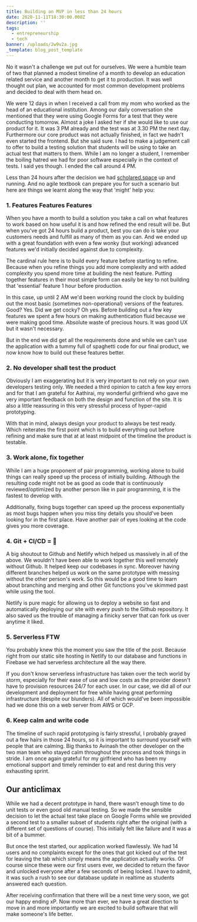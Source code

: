 ```yaml
---
title: Building an MVP in less than 24 hours
date: 2020-11-11T18:30:00.000Z
description: ''
tags:
  - entrepreneurship
  - tech
banner: /uploads/2w9v2a.jpg
_template: blog_post_template
---
```


No it wasn't a challenge we put out for ourselves. We were a humble team of two that planned a modest timeline of a month to develop an education related service and another month to get it to production. It was well thought out plan, we accounted for most common development problems and decided to deal with them head on.

We were 12 days in when I received a call from my mom who worked as the head of an educational institution. Among our daily conversation she mentioned that they were using Google Forms for a test that they were conducting tomorrow. Almost a joke I asked her if she would like to use our product for it. It was 3 PM already and the test was at 3.30 PM the next day. Furthermore our core product was not actually finished, in fact we hadn't even started the frontend. But she said sure. I had to make a judgement call to offer to build a testing solution that students will be using to take an actual test that matters to them. While I am no longer a student, I remember the boiling hatred we had for poor software especially in the context of tests. I said yes though. I ended the call around 4 PM.

Less than 24 hours after the decision we had [scholared.space](http://scholared.space/) up and running. And no agile textbook can prepare you for such a scenario but here are things we learnt along the way that 'might' help you:

### 1. Features Features Features

When you have a month to build a solution you take a call on what features to work based on how useful it is and how refined the end result will be. But when you've got 24 hours build a product, best you can do is take your customers needs and fulfill as many of them as you can. And we ended up with a great foundation with even a few wonky (but working) advanced features we'd initially decided against due to complexity.

The cardinal rule here is to build every feature before starting to refine. Because when you refine things you add more complexity and with added complexity you spend more time at building the next feature. Putting together features in their most simple form can easily be key to not building that 'essential' feature 1 hour before production.

In this case, up until 2 AM we'd been working round the clock by building out the most basic (sometimes non-operational) versions of the features. Good? Yes. Did we get cocky? Oh yes. Before building out a few key features we spent a few hours on making authentication fluid because we were making good time. Absolute waste of precious hours. It was good UX but it wasn't necessary.

But in the end we did get all the requirements done and while we can't use the application with a tummy full of spaghetti code for our final product, we now know how to build out these features better.

### 2. No developer shall test the product

Obviously I am exaggerating but it is very important to not rely on your own developers testing only. We needed a third opinion to catch a few key errors and for that I am grateful for Aathirai, my wonderful girlfriend who gave me very important feedback on both the design and function of the site. It is also a little reassuring in this very stressful process of hyper-rapid prototyping.

With that in mind, always design your product to always be test ready. Which reiterates the first point which is to build everything out before refining and make sure that at at least midpoint of the timeline the product is testable.

### 3. Work alone, fix together

While I am a huge proponent of pair programming, working alone to build things can really speed up the process of initially building. Although the resulting code might not be as good as code that is continuously reviewed/optimized by another person like in pair programming, it is the fastest to develop with.

Additionally, fixing bugs together can speed up the process exponentially as most bugs happen when you miss tiny details you should've been looking for in the first place. Have another pair of eyes looking at the code gives you more coverage.

### 4. Git + CI/CD = 🙏

A big shoutout to Github and Netlify which helped us massively in all of the above. We wouldn't have been able to work together this well remotely without Github. It helped keep our codebases in sync. Moreover having different branches helped us work on the same prototype with messing without the other person's work. So this would be a good time to learn about branching and merging and other Git functions you've skimmed past while using the tool.

Netlify is pure magic for allowing us to deploy a website so fast and automatically deploying our site with every push to the Github repository. It also saved us the trouble of managing a finicky server that can fork us over anytime it liked.

### 5. Serverless FTW

You probably knew this the moment you saw the title of the post. Because right from our static site hosting in Netlify to our database and functions in Firebase we had serverless architecture all the way there.

If you don't know serverless infrastructure has taken over the tech world by storm, especially for their ease of use and low costs as the provider doesn't have to provision resources 24/7 for each user. In our case, we did all of our development and deployment for free while having great performing infrastructure (despite our blunders). All of which would've been impossible had we done this on a web server from AWS or GCP.

### 6. Keep calm and write code

The timeline of such rapid prototyping is fairly stressful, I probably grayed out a few hairs in those 24 hours, so it is important to surround yourself with people that are calming. Big thanks to Avinash the other developer on the two man team who stayed calm throughout the process and took things in stride. I am once again grateful for my girlfriend who has been my emotional support and timely reminder to eat and rest during this very exhausting sprint.

## Our anticlimax

While we had a decent prototype in hand, there wasn't enough time to do unit tests or even good old manual testing. So we made the sensible decision to let the actual test take place on Google Forms while we provided a second test to a smaller subset of students right after the original (with a different set of questions of course). This initially felt like failure and it was a bit of a bummer.

But once the test started, our application worked flawlessly. We had 14 users and no complaints except for the ones that got kicked out of the test for leaving the tab which simply means the application actually works. Of course since these were our first users ever, we decided to return the favor and unlocked everyone after a few seconds of being locked. I have to admit, it was such a rush to see our database update in realtime as students answered each question.

After receiving confirmation that there will be a next time very soon, we got our happy ending xP. Now more than ever, we have a great direction to move in and more importantly we are excited to build software that will make someone's life better.
